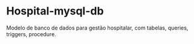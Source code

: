 # Hospital-mysql-db
Modelo de banco de dados para gestão hospitalar, com tabelas, queries, triggers, procedure.
